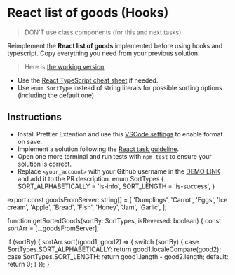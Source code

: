 # React list of goods (Hooks)

> DON'T use class components (for this and next tasks).

Reimplement the **React list of goods** implemented before using hooks and typescript.
Copy everything you need from your previous solution.

> Here is [the working version](https://mate-academy.github.io/react_list-of-goods/)

- Use the [React TypeScript cheat sheet](https://mate-academy.github.io/fe-program/js/extra/react-typescript) if needed.
- Use `enum SortType` instead of string literals for possible sorting options (including the default one)

## Instructions
- Install Prettier Extention and use this [VSCode settings](https://mate-academy.github.io/fe-program/tools/vscode/settings.json) to enable format on save.
- Implement a solution following the [React task guideline](https://github.com/mate-academy/react_task-guideline#react-tasks-guideline).
- Open one more terminal and run tests with `npm test` to ensure your solution is correct.
- Replace `<your_account>` with your Github username in the [DEMO LINK](https://<your_account>.github.io/react_list-of-goods-hooks/) and add it to the PR description.
enum SortTypes {
  SORT_ALPHABETICALLY = 'is-info',
  SORT_LENGTH = 'is-success',
}

export const goodsFromServer: string[] = [
  'Dumplings',
  'Carrot',
  'Eggs',
  'Ice cream',
  'Apple',
  'Bread',
  'Fish',
  'Honey',
  'Jam',
  'Garlic',
];

function getSortedGoods(sortBy: SortTypes, isReversed: boolean) {
  const sortArr = [...goodsFromServer];

  if (sortBy) {
    sortArr.sort((good1, good2) => {
      switch (sortBy) {
        case SortTypes.SORT_ALPHABETICALLY:
          return good1.localeCompare(good2);
        case SortTypes.SORT_LENGTH:
          return good1.length - good2.length;
        default:
          return 0;
      }
    });
  }

